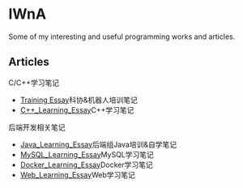 # IWnA
Some of my interesting and useful programming works and articles.

## Articles

C/C++学习笔记

+ [Training Essay](Articles/TrainingEssay.md)科协&机器人培训笔记
+ [C++_Learning_Essay](Articles/CppLearningEssay.md)C++学习笔记

后端开发相关笔记

+ [Java_Learning_Essay](Articles/JavaLearningEssay.md)后端组Java培训&自学笔记
+ [MySQL_Learning_Essay](Articles/MySQLLearningEssay.md)MySQL学习笔记
+ [Docker_Learning_Essay](Articles/DockerLearningEssay.md)Docker学习笔记
+ [Web_Learning_Essay](Articles/WebLearningEssay.md)Web学习笔记



